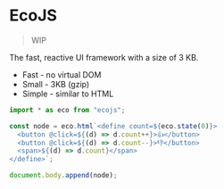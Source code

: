 # EcoJS

> WIP

The fast, reactive UI framework with a size of 3 KB.

- Fast - no virtual DOM
- Small - 3KB (gzip)
- Simple - similar to HTML

```js
import * as eco from "ecojs";

const node = eco.html`<define count=${eco.state(0)}>
  <button @click=${(d) => d.count++}>👍</button>
  <button @click=${(d) => d.count--}>👎</button>
  <span>${(d) => d.count}</span>
</define>`;

document.body.append(node);
```

